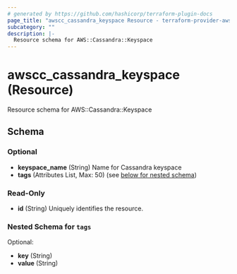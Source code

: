 ```yaml
---
# generated by https://github.com/hashicorp/terraform-plugin-docs
page_title: "awscc_cassandra_keyspace Resource - terraform-provider-awscc"
subcategory: ""
description: |-
  Resource schema for AWS::Cassandra::Keyspace
---
```


# awscc_cassandra_keyspace (Resource)

Resource schema for AWS::Cassandra::Keyspace



<!-- schema generated by tfplugindocs -->
## Schema

### Optional

- **keyspace_name** (String) Name for Cassandra keyspace
- **tags** (Attributes List, Max: 50) (see [below for nested schema](#nestedatt--tags))

### Read-Only

- **id** (String) Uniquely identifies the resource.

<a id="nestedatt--tags"></a>
### Nested Schema for `tags`

Optional:

- **key** (String)
- **value** (String)


